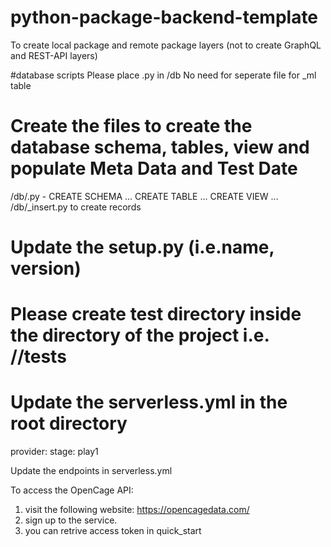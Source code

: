 # python-package-backend-template
To create local package and remote package layers (not to create GraphQL and REST-API layers)

#database scripts
Please place <table-name>.py in /db 
No need for seperate file for _ml table
  
# Create the files to create the database schema, tables, view and populate Meta Data and Test Date
/db/<table-name>.py - CREATE SCHEMA ... CREATE TABLE ... CREATE VIEW ...<br>
/db/<table-name>_insert.py to create records

# Update the setup.py (i.e.name, version)
 
# Please create test directory inside the directory of the project i.e. /<project-name>/tests

# Update the serverless.yml in the root directory
provider:
  stage: play1
  
Update the endpoints in serverless.yml

To access the OpenCage API:
1. visit the following website: https://opencagedata.com/
2. sign up to the service.
3. you can retrive access token in quick_start 

